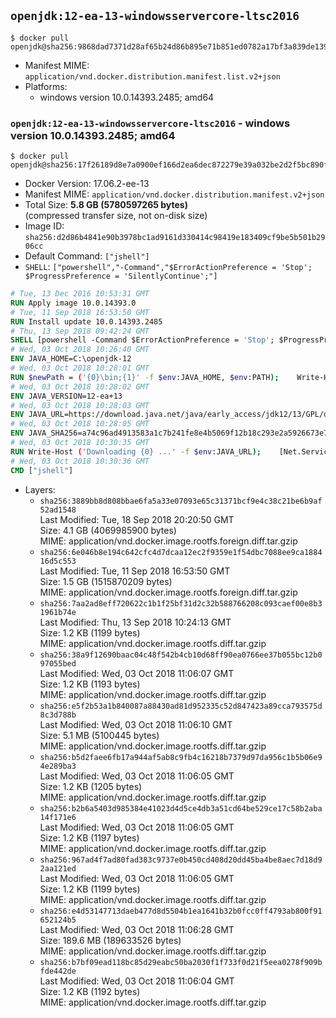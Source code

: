 ## `openjdk:12-ea-13-windowsservercore-ltsc2016`

```console
$ docker pull openjdk@sha256:9868dad7371d28af65b24d86b895e71b851ed0782a17bf3a839de1398bdba6e6
```

-	Manifest MIME: `application/vnd.docker.distribution.manifest.list.v2+json`
-	Platforms:
	-	windows version 10.0.14393.2485; amd64

### `openjdk:12-ea-13-windowsservercore-ltsc2016` - windows version 10.0.14393.2485; amd64

```console
$ docker pull openjdk@sha256:17f26189d8e7a0900ef166d2ea6dec872279e39a032be2d2f5bc890fcd407878
```

-	Docker Version: 17.06.2-ee-13
-	Manifest MIME: `application/vnd.docker.distribution.manifest.v2+json`
-	Total Size: **5.8 GB (5780597265 bytes)**  
	(compressed transfer size, not on-disk size)
-	Image ID: `sha256:d2d86b4841e90b3978bc1ad9161d330414c98419e183409cf9be5b501b2906cc`
-	Default Command: `["jshell"]`
-	`SHELL`: `["powershell","-Command","$ErrorActionPreference = 'Stop'; $ProgressPreference = 'SilentlyContinue';"]`

```dockerfile
# Tue, 13 Dec 2016 10:53:31 GMT
RUN Apply image 10.0.14393.0
# Tue, 11 Sep 2018 16:53:50 GMT
RUN Install update 10.0.14393.2485
# Thu, 13 Sep 2018 09:42:24 GMT
SHELL [powershell -Command $ErrorActionPreference = 'Stop'; $ProgressPreference = 'SilentlyContinue';]
# Wed, 03 Oct 2018 10:26:40 GMT
ENV JAVA_HOME=C:\openjdk-12
# Wed, 03 Oct 2018 10:28:01 GMT
RUN $newPath = ('{0}\bin;{1}' -f $env:JAVA_HOME, $env:PATH); 	Write-Host ('Updating PATH: {0}' -f $newPath); 	setx /M PATH $newPath
# Wed, 03 Oct 2018 10:28:02 GMT
ENV JAVA_VERSION=12-ea+13
# Wed, 03 Oct 2018 10:28:03 GMT
ENV JAVA_URL=https://download.java.net/java/early_access/jdk12/13/GPL/openjdk-12-ea+13_windows-x64_bin.zip
# Wed, 03 Oct 2018 10:28:05 GMT
ENV JAVA_SHA256=a74c96ad4913583a1c7b241fe8e4b5069f12b18c293e2a5926673e71b6a08925
# Wed, 03 Oct 2018 10:30:35 GMT
RUN Write-Host ('Downloading {0} ...' -f $env:JAVA_URL); 	[Net.ServicePointManager]::SecurityProtocol = [Net.SecurityProtocolType]::Tls12; 	Invoke-WebRequest -Uri $env:JAVA_URL -OutFile 'openjdk.zip'; 	Write-Host ('Verifying sha256 ({0}) ...' -f $env:JAVA_SHA256); 	if ((Get-FileHash openjdk.zip -Algorithm sha256).Hash -ne $env:JAVA_SHA256) { 		Write-Host 'FAILED!'; 		exit 1; 	}; 		Write-Host 'Expanding ...'; 	New-Item -ItemType Directory -Path C:\temp | Out-Null; 	Expand-Archive openjdk.zip -DestinationPath C:\temp; 	Move-Item -Path C:\temp\* -Destination $env:JAVA_HOME; 	Remove-Item C:\temp; 		Write-Host 'Verifying install ...'; 	Write-Host '  java --version'; java --version; 	Write-Host '  javac --version'; javac --version; 		Write-Host 'Removing ...'; 	Remove-Item openjdk.zip -Force; 		Write-Host 'Complete.'
# Wed, 03 Oct 2018 10:30:36 GMT
CMD ["jshell"]
```

-	Layers:
	-	`sha256:3889bb8d808bbae6fa5a33e07093e65c31371bcf9e4c38c21be6b9af52ad1548`  
		Last Modified: Tue, 18 Sep 2018 20:20:50 GMT  
		Size: 4.1 GB (4069985900 bytes)  
		MIME: application/vnd.docker.image.rootfs.foreign.diff.tar.gzip
	-	`sha256:6e046b8e194c642cfc4d7dcaa12ec2f9359e1f54dbc7088ee9ca188416d5c553`  
		Last Modified: Tue, 11 Sep 2018 16:53:50 GMT  
		Size: 1.5 GB (1515870209 bytes)  
		MIME: application/vnd.docker.image.rootfs.foreign.diff.tar.gzip
	-	`sha256:7aa2ad8eff720622c1b1f25bf31d2c32b588766208c093caef00e8b31961b74e`  
		Last Modified: Thu, 13 Sep 2018 10:24:13 GMT  
		Size: 1.2 KB (1199 bytes)  
		MIME: application/vnd.docker.image.rootfs.diff.tar.gzip
	-	`sha256:38a9f12690baac04c48f542b4cb10d68ff90ea0766ee37b055bc12b097055bed`  
		Last Modified: Wed, 03 Oct 2018 11:06:07 GMT  
		Size: 1.2 KB (1193 bytes)  
		MIME: application/vnd.docker.image.rootfs.diff.tar.gzip
	-	`sha256:e5f2b53a1b840087a88430ad81d952335c52d847423a89cca793575d8c3d788b`  
		Last Modified: Wed, 03 Oct 2018 11:06:10 GMT  
		Size: 5.1 MB (5100445 bytes)  
		MIME: application/vnd.docker.image.rootfs.diff.tar.gzip
	-	`sha256:b5d2faee6fb17a944af5ab8c9fb4c16218b7379d97da956c1b5b06e94e289ba3`  
		Last Modified: Wed, 03 Oct 2018 11:06:05 GMT  
		Size: 1.2 KB (1205 bytes)  
		MIME: application/vnd.docker.image.rootfs.diff.tar.gzip
	-	`sha256:b2b6a5403d985384e41023d4d5ce4db3a51cd64be529ce17c58b2aba14f171e6`  
		Last Modified: Wed, 03 Oct 2018 11:06:05 GMT  
		Size: 1.2 KB (1197 bytes)  
		MIME: application/vnd.docker.image.rootfs.diff.tar.gzip
	-	`sha256:967ad4f7ad80fad383c9737e0b450cd408d20dd45ba4be8aec7d18d92aa121ed`  
		Last Modified: Wed, 03 Oct 2018 11:06:05 GMT  
		Size: 1.2 KB (1199 bytes)  
		MIME: application/vnd.docker.image.rootfs.diff.tar.gzip
	-	`sha256:e4d53147713daeb477d8d5504b1ea1641b32b0fcc0ff4793ab800f91652124b5`  
		Last Modified: Wed, 03 Oct 2018 11:06:28 GMT  
		Size: 189.6 MB (189633526 bytes)  
		MIME: application/vnd.docker.image.rootfs.diff.tar.gzip
	-	`sha256:b7bf09ead118bc85d29eabc50ba2030f1f733f0d21f5eea0278f909bfde442de`  
		Last Modified: Wed, 03 Oct 2018 11:06:04 GMT  
		Size: 1.2 KB (1192 bytes)  
		MIME: application/vnd.docker.image.rootfs.diff.tar.gzip
